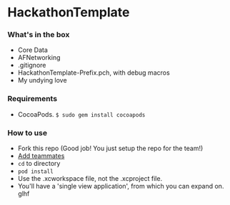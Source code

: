 # HackathonTemplate

### What's in the box

* Core Data
* AFNetworking
* .gitignore
* HackathonTemplate-Prefix.pch, with debug macros
* My undying love

### Requirements

* CocoaPods. ``$ sudo gem install cocoapods``

### How to use

* Fork this repo (Good job! You just setup the repo for the team!)
* [Add teammates](https://help.github.com/articles/adding-collaborators-to-a-personal-repository/)
* ``cd`` to directory
* ``pod install``
* Use the .xcworkspace file, not the .xcproject file.
* You'll have a 'single view application', from which you can expand on.  glhf
